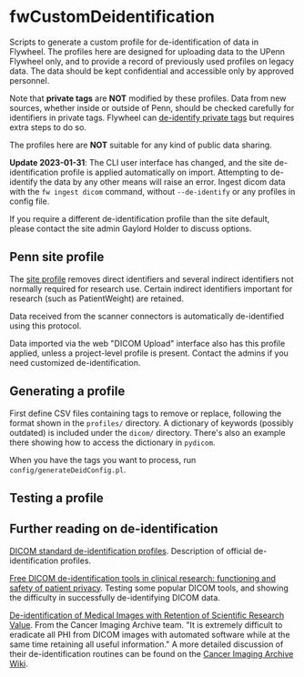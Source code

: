 # fwCustomDeidentification

Scripts to generate a custom profile for de-identification of data in Flywheel.
The profiles here are designed for uploading data to the UPenn Flywheel only,
and to provide a record of previously used profiles on legacy data. The data
should be kept confidential and accessible only by approved personnel.

Note that **private tags** are **NOT** modified by these profiles. Data from new
sources, whether inside or outside of Penn, should be checked carefully for
identifiers in private tags. Flywheel can [de-identify private
tags](https://docs.flywheel.io/hc/en-us/articles/360024577194-How-to-de-identify-private-DICOM-tags)
but requires extra steps to do so.

The profiles here are **NOT** suitable for any kind of public data sharing.

**Update 2023-01-31**: The CLI user interface has changed, and the site de-identification
profile is applied automatically on import. Attempting to de-identify the data by any
other means will raise an error. Ingest dicom data with the `fw ingest dicom` command,
without `--de-identify` or any profiles in config file.

If you require a different de-identification profile than the site default, please contact
the site admin Gaylord Holder to discuss options.


## Penn site profile

The [site
profile](https://github.com/ftdc-picsl/fwCustomDeidentification/blob/master/profiles/PennBrainScienceCenter/de-id_upenn_Penn_BSC_profile_v3.0_20201111A.yaml)
removes direct identifiers and several indirect identifiers not normally required for
research use. Certain indirect identifiers important for research (such as PatientWeight)
are retained.

Data received from the scanner connectors is automatically de-identified using this
protocol.

Data imported via the web "DICOM Upload" interface also has this profile applied, unless a
project-level profile is present. Contact the admins if you need customized de-identification.


## Generating a profile

First define CSV files containing tags to remove or replace, following the format shown in
the `profiles/` directory. A dictionary of keywords (possibly outdated) is included under
the `dicom/` directory. There's also an example there showing how to access the dictionary
in `pydicom`.

When you have the tags you want to process, run `config/generateDeidConfig.pl`.


## Testing a profile


## Further reading on de-identification

[DICOM standard de-identification
profiles](http://dicom.nema.org/medical/dicom/current/output/html/part15.html#chapter_E). Description of official de-identification profiles.

[Free DICOM de-identification tools in clinical research: functioning and safety of
patient privacy](https://www.ncbi.nlm.nih.gov/pmc/articles/PMC4636522/). Testing some
popular DICOM tools, and showing the difficulty in successfully de-identifying DICOM data.

[De-identification of Medical Images with Retention of Scientific Research
Value](https://pubs.rsna.org/doi/full/10.1148/rg.2015140244). From the Cancer Imaging
Archive team. "It is extremely difficult to eradicate all PHI from DICOM images with
automated software while at the same time retaining all useful information." A more
detailed discussion of their de-identification routines can be found on the [Cancer Imaging
Archive Wiki](https://wiki.cancerimagingarchive.net/display/Public/Submission+and+De-identification+Overview).


